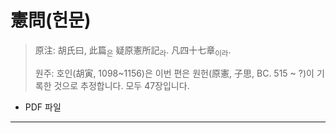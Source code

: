 # 憲問(헌문)

> 原注: 胡氏曰, 此篇<sub>은</sub> 疑原憲所記<sub>라</sub>. 凡四十七章<sub>이라</sub>.
> 
> 원주: 호인(胡寅, 1098~1156)은 이번 편은 원헌(原憲, 子思, BC. 515 ~ ?)이 기록한 것으로 추정합니다. 모두 47장입니다.

* PDF 파일

---

